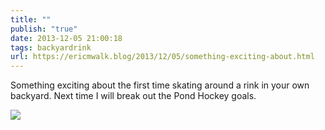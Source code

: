 ```yaml
---
title: ""
publish: "true"
date: 2013-12-05 21:00:18
tags: backyardrink
url: https://ericmwalk.blog/2013/12/05/something-exciting-about.html
---
```


Something exciting about the first time skating around a rink in your own backyard. Next time I will break out the Pond Hockey goals.

![](https://ericmwalk.blog/uploads/2022/01165d94f3.jpg)